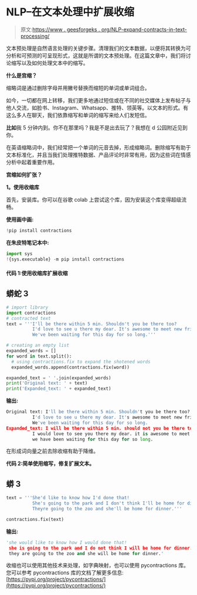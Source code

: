 # NLP–在文本处理中扩展收缩

> 原文:[https://www . geesforgeks . org/NLP-expand-contracts-in-text-processing/](https://www.geeksforgeeks.org/nlp-expand-contractions-in-text-processing/)

文本预处理是自然语言处理的关键步骤。清理我们的文本数据，以便将其转换为可分析和可预测的可呈现形式，这就是所谓的文本预处理。在这篇文章中，我们将讨论缩写以及如何处理文本中的缩写。

**什么是宫缩？**

缩略词是通过删除字母并用撇号替换而缩短的单词或单词组合。

如今，一切都在网上转移，我们更多地通过短信或在不同的社交媒体上发布帖子与他人交流，如脸书、Instagram、Whatsapp、推特、领英等。以文本的形式。有这么多人在聊天，我们依靠缩写和单词的缩写来给人们发短信。

**比如**我 5 分钟内到。你不在那里吗？我是不是出去玩了？我想在 d 公园附近见到你。

在英语缩略词中，我们经常把一个单词的元音去掉，形成缩略词。删除缩写有助于文本标准化，并且当我们处理推特数据、产品评论时非常有用，因为这些词在情感分析中起着重要作用。

**宫缩如何扩张？**

**1。使用收缩库**

首先，安装库。你可以在谷歌 colab 上尝试这个库，因为安装这个库变得超级流畅。

**使用画中画:**

```py
!pip install contractions

```

**在朱皮特笔记本中:**

```py
import sys  
!{sys.executable} -m pip install contractions

```

#### 代码 1:使用收缩库扩展收缩

## 蟒蛇 3

```py
# import library
import contractions
# contracted text
text = '''I'll be there within 5 min. Shouldn't you be there too? 
          I'd love to see u there my dear. It's awesome to meet new friends.
          We've been waiting for this day for so long.'''

# creating an empty list
expanded_words = []    
for word in text.split():
  # using contractions.fix to expand the shotened words
  expanded_words.append(contractions.fix(word))   

expanded_text = ' '.join(expanded_words)
print('Original text: ' + text)
print('Expanded_text: ' + expanded_text)
```

**输出:**

```py
Original text: I'll be there within 5 min. Shouldn't you be there too? 
          I'd love to see u there my dear. It's awesome to meet new friends.
          We've been waiting for this day for so long.
Expanded_text: I will be there within 5 min. should not you be there too? 
          I would love to see you there my dear. it is awesome to meet new friends. 
          we have been waiting for this day for so long.

```

在形成词向量之前去除收缩有助于降维。

**代码 2:简单使用缩写，修复扩展文本。**

## 蟒 3

```py
text = '''She'd like to know how I'd done that! 
          She's going to the park and I don't think I'll be home for dinner.
          Theyre going to the zoo and she'll be home for dinner.'''

contractions.fix(text)
```

**输出:**

```py
'she would like to know how I would done that! 
 she is going to the park and I do not think I will be home for dinner.
 they are going to the zoo and she will be home for dinner.'

```

收缩也可以使用其他技术来处理，如字典映射，也可以使用 pycontractions 库。您可以参考 pycontractions 库的文档了解更多信息:[https://pypi.org/project/pycontractions/](https://pypi.org/project/pycontractions/)